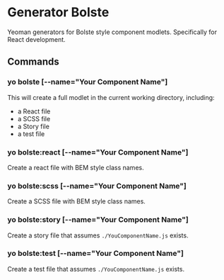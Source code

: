 Generator Bolste
================

Yeoman generators for Bolste style component modlets. Specifically for React development.

## Commands

### yo bolste [--name="Your Component Name"]

This will create a full modlet in the
current working directory, including:

* a React file
* a SCSS file
* a Story file
* a test file

### yo bolste:react [--name="Your Component Name"]

Create a react file with BEM style class names.

### yo bolste:scss [--name="Your Component Name"]

Create a SCSS file with BEM style class names.

### yo bolste:story [--name="Your Component Name"]

Create a story file that assumes `./YouComponentName.js` exists.

### yo bolste:test [--name="Your Component Name"]

Create a test file that assumes `./YouComponentName.js` exists.

